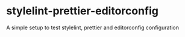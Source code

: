 # stylelint-prettier-editorconfig
A simple setup to test stylelint, prettier and editorconfig configuration
